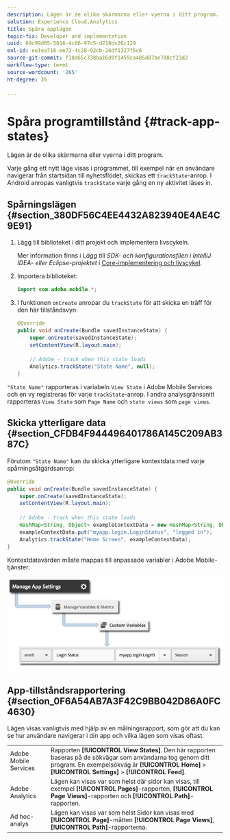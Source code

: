```yaml
---
description: Lägen är de olika skärmarna eller vyerna i ditt program.
solution: Experience Cloud,Analytics
title: Spåra applägen
topic-fix: Developer and implementation
uuid: 69c99d05-5816-4c86-97c5-d218dc26c129
exl-id: ee1ea716-ee72-4c28-92cb-26df1327f5c6
source-git-commit: f18d65c738ba16d9f1459ca485d87be708cf23d2
workflow-type: tm+mt
source-wordcount: '265'
ht-degree: 3%

---
```


# Spåra programtillstånd {#track-app-states}

Lägen är de olika skärmarna eller vyerna i ditt program.

Varje gång ett nytt läge visas i programmet, till exempel när en användare navigerar från startsidan till nyhetsflödet, skickas ett `trackState`-anrop. I Android anropas vanligtvis `trackState` varje gång en ny aktivitet läses in.

## Spårningslägen {#section_380DF56C4EE4432A823940E4AE4C9E91}

1. Lägg till biblioteket i ditt projekt och implementera livscykeln.

   Mer information finns i *Lägg till SDK- och konfigurationsfilen i IntelliJ IDEA- eller Eclipse-projektet* i [Core-implementering och livscykel](/help/android/getting-started/dev-qs.md).

1. Importera biblioteket:

   ```java
   import com.adobe.mobile.*;
   ```

1. I funktionen `onCreate` anropar du `trackState` för att skicka en träff för den här tillståndsvyn:

   ```java
   @Override 
   public void onCreate(Bundle savedInstanceState) { 
       super.onCreate(savedInstanceState); 
       setContentView(R.layout.main); 
   
       // Adobe - track when this state loads 
       Analytics.trackState("State Name", null); 
   }
   ```

`"State Name"` rapporteras i variabeln `View State` i Adobe Mobile Services och en vy registreras för varje `trackState`-anrop. I andra analysgränssnitt rapporteras `View State` som `Page Name` och `state views` som `page views`.

## Skicka ytterligare data {#section_CFDB4F944496401786A145C209AB387C}

Förutom `"State Name"` kan du skicka ytterligare kontextdata med varje spårningsåtgärdsanrop:

```java
@Override 
public void onCreate(Bundle savedInstanceState) { 
    super.onCreate(savedInstanceState); 
    setContentView(R.layout.main); 
  
    // Adobe - track when this state loads 
    HashMap<String, Object> exampleContextData = new HashMap<String, Object>(); 
    exampleContextData.put("myapp.login.LoginStatus", "logged in"); 
    Analytics.trackState("Home Screen", exampleContextData); 
}
```

Kontextdatavärden måste mappas till anpassade variabler i Adobe Mobile-tjänster:

![](assets/map-variable-context-state.png)

## App-tillståndsrapportering {#section_0F6A54AB7A3F42C9BB042D86A0FC4630}

Lägen visas vanligtvis med hjälp av en målningsrapport, som gör att du kan se hur användare navigerar i din app och vilka lägen som visas oftast.

|  |  |
|--- |--- |
| Adobe Mobile Services | Rapporten **[!UICONTROL View States]**. Den här rapporten baseras på de sökvägar som användarna tog genom ditt program. En exempelsökväg är **[!UICONTROL Home]** > **[!UICONTROL Settings]** > **[!UICONTROL Feed]**. |
| Adobe Analytics | Lägen kan visas var som helst där sidor kan visas, till exempel **[!UICONTROL Pages]**-rapporten, **[!UICONTROL Page Views]**-rapporten och **[!UICONTROL Path]**-rapporten. |
| Ad hoc-analys | Lägen kan visas var som helst Sidor kan visas med **[!UICONTROL Page]**-måtten **[!UICONTROL Page Views]**, **[!UICONTROL Path]**-rapporterna. |
